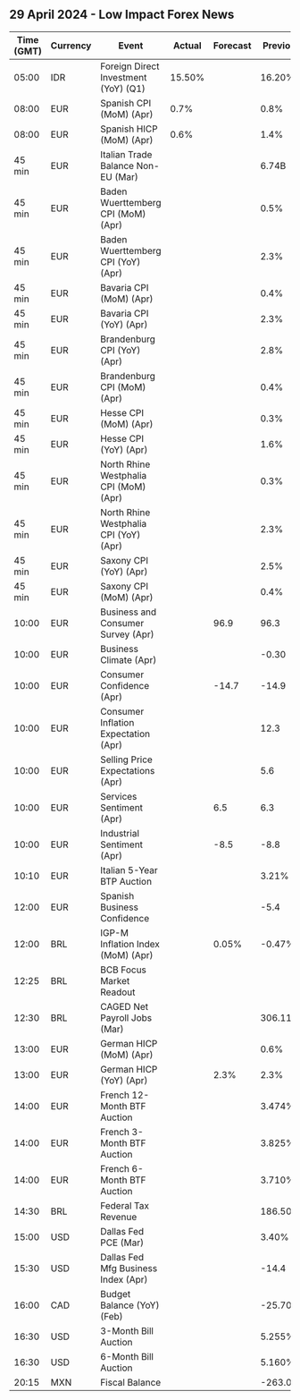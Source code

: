 ## 29 April 2024 - Low Impact Forex News

| Time (GMT) | Currency | Event | Actual | Forecast | Previous |
|------|----------|-------|--------|----------|----------|
| 05:00 | IDR | Foreign Direct Investment (YoY) (Q1) | 15.50% |  | 16.20% |
| 08:00 | EUR | Spanish CPI (MoM) (Apr) | 0.7% |  | 0.8% |
| 08:00 | EUR | Spanish HICP (MoM) (Apr) | 0.6% |  | 1.4% |
| 45 min | EUR | Italian Trade Balance Non-EU (Mar) |  |  | 6.74B |
| 45 min | EUR | Baden Wuerttemberg CPI (MoM) (Apr) |  |  | 0.5% |
| 45 min | EUR | Baden Wuerttemberg CPI (YoY) (Apr) |  |  | 2.3% |
| 45 min | EUR | Bavaria CPI (MoM) (Apr) |  |  | 0.4% |
| 45 min | EUR | Bavaria CPI (YoY) (Apr) |  |  | 2.3% |
| 45 min | EUR | Brandenburg CPI (YoY) (Apr) |  |  | 2.8% |
| 45 min | EUR | Brandenburg CPI (MoM) (Apr) |  |  | 0.4% |
| 45 min | EUR | Hesse CPI (MoM) (Apr) |  |  | 0.3% |
| 45 min | EUR | Hesse CPI (YoY) (Apr) |  |  | 1.6% |
| 45 min | EUR | North Rhine Westphalia CPI (MoM) (Apr) |  |  | 0.3% |
| 45 min | EUR | North Rhine Westphalia CPI (YoY) (Apr) |  |  | 2.3% |
| 45 min | EUR | Saxony CPI (YoY) (Apr) |  |  | 2.5% |
| 45 min | EUR | Saxony CPI (MoM) (Apr) |  |  | 0.4% |
| 10:00 | EUR | Business and Consumer Survey (Apr) |  | 96.9 | 96.3 |
| 10:00 | EUR | Business Climate (Apr) |  |  | -0.30 |
| 10:00 | EUR | Consumer Confidence (Apr) |  | -14.7 | -14.9 |
| 10:00 | EUR | Consumer Inflation Expectation (Apr) |  |  | 12.3 |
| 10:00 | EUR | Selling Price Expectations (Apr) |  |  | 5.6 |
| 10:00 | EUR | Services Sentiment (Apr) |  | 6.5 | 6.3 |
| 10:00 | EUR | Industrial Sentiment (Apr) |  | -8.5 | -8.8 |
| 10:10 | EUR | Italian 5-Year BTP Auction |  |  | 3.21% |
| 12:00 | EUR | Spanish Business Confidence |  |  | -5.4 |
| 12:00 | BRL | IGP-M Inflation Index (MoM) (Apr) |  | 0.05% | -0.47% |
| 12:25 | BRL | BCB Focus Market Readout |  |  |  |
| 12:30 | BRL | CAGED Net Payroll Jobs (Mar) |  |  | 306.11K |
| 13:00 | EUR | German HICP (MoM) (Apr) |  |  | 0.6% |
| 13:00 | EUR | German HICP (YoY) (Apr) |  | 2.3% | 2.3% |
| 14:00 | EUR | French 12-Month BTF Auction |  |  | 3.474% |
| 14:00 | EUR | French 3-Month BTF Auction |  |  | 3.825% |
| 14:00 | EUR | French 6-Month BTF Auction |  |  | 3.710% |
| 14:30 | BRL | Federal Tax Revenue |  |  | 186.50B |
| 15:00 | USD | Dallas Fed PCE (Mar) |  |  | 3.40% |
| 15:30 | USD | Dallas Fed Mfg Business Index (Apr) |  |  | -14.4 |
| 16:00 | CAD | Budget Balance (YoY) (Feb) |  |  | -25.70B |
| 16:30 | USD | 3-Month Bill Auction |  |  | 5.255% |
| 16:30 | USD | 6-Month Bill Auction |  |  | 5.160% |
| 20:15 | MXN | Fiscal Balance |  |  | -263.06B |
